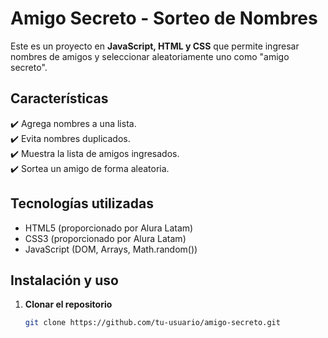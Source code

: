 # Amigo Secreto - Sorteo de Nombres

Este es un proyecto en **JavaScript, HTML y CSS** que permite ingresar nombres de amigos y seleccionar aleatoriamente uno como "amigo secreto".  

## Características  
✔️ Agrega nombres a una lista.  
✔️ Evita nombres duplicados.  
✔️ Muestra la lista de amigos ingresados.  
✔️ Sortea un amigo de forma aleatoria.  

## Tecnologías utilizadas  
- HTML5 (proporcionado por Alura Latam)
- CSS3 (proporcionado por Alura Latam)
- JavaScript (DOM, Arrays, Math.random())  

## Instalación y uso  

1. **Clonar el repositorio**  
   ```sh
   git clone https://github.com/tu-usuario/amigo-secreto.git
